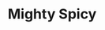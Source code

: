 ---
title: Mighty Spicy
slug: "mighty-spicy"
description: "Als eindopdracht voor het vak Graphic
              Design was het de bedoeling een
              campagne rond een food truck te creeëren."
type: "extern"
members:
    - name: "Liesbeth Tempelare"
      direction: "Cross-Media Ontwerp"
      subdirection: "Graphic Design"
      disk: "2e Schijf"
thumbnail:
    url: "thumbnail_1x2.png"
    alt: ""
    height: 1
    width: 2
    text-color: "ed9d50"
    background-color: "ed9d50"
media:
    - url: "1_detail_logo.png"
      type: "image"
      text: "Branding begint steeds bij het ontwerpen van een logo dat met gelijk welke achtergrond kan werken. Het is dus
             geel belangrijk om verschillende variaties te maken en ook de gebruikte kleuren duidelijk vast te leggen."
    - url: "2_detail_logovariaties.png"
      type: "image"
    - url: "3_detail_foodtruck.png"
      type: "image"
    - url: "4_detail_foodtruck.png"
      type: "image"
      text: "Een volgende stap is het ontwerpen van de foodtruck zelf. Deze wordt dan later in promotiemateriaal zoals
             onderstaande advertentie en grondplan verwerkt." 
    - url: "5_detail_advertentie.png"
      type: "image"
    - url: "6_detail_plattegrond.png"
      type: "image"
    - url: "6_detail_plattegrond.png"
      type: "image"
      text: "Een brandingcampagne is pas compleet als de klant ons ook online kan bereiken. Het design voor een onepage
             website mocht dus niet ontbreken. Ook hier wordt de huisstijl volledig doorgetrokken en kan de klant ook het
             menu checken."
    - url: "7_detail_onepage.png"
      type: "image"
created: 20/01/2017
order: 10
---